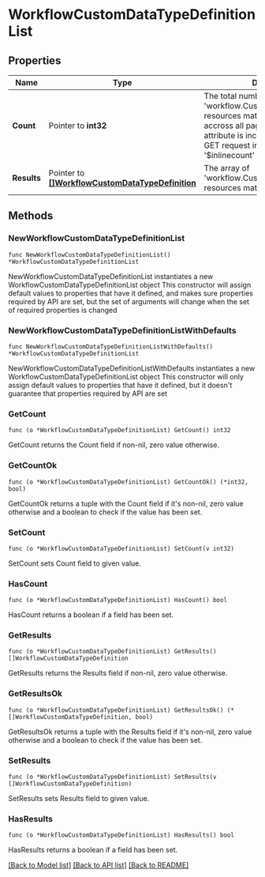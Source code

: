 # WorkflowCustomDataTypeDefinitionList

## Properties

Name | Type | Description | Notes
------------ | ------------- | ------------- | -------------
**Count** | Pointer to **int32** | The total number of &#39;workflow.CustomDataTypeDefinition&#39; resources matching the request, accross all pages. The &#39;Count&#39; attribute is included when the HTTP GET request includes the &#39;$inlinecount&#39; parameter. | [optional] 
**Results** | Pointer to [**[]WorkflowCustomDataTypeDefinition**](workflow.CustomDataTypeDefinition.md) | The array of &#39;workflow.CustomDataTypeDefinition&#39; resources matching the request. | [optional] 

## Methods

### NewWorkflowCustomDataTypeDefinitionList

`func NewWorkflowCustomDataTypeDefinitionList() *WorkflowCustomDataTypeDefinitionList`

NewWorkflowCustomDataTypeDefinitionList instantiates a new WorkflowCustomDataTypeDefinitionList object
This constructor will assign default values to properties that have it defined,
and makes sure properties required by API are set, but the set of arguments
will change when the set of required properties is changed

### NewWorkflowCustomDataTypeDefinitionListWithDefaults

`func NewWorkflowCustomDataTypeDefinitionListWithDefaults() *WorkflowCustomDataTypeDefinitionList`

NewWorkflowCustomDataTypeDefinitionListWithDefaults instantiates a new WorkflowCustomDataTypeDefinitionList object
This constructor will only assign default values to properties that have it defined,
but it doesn't guarantee that properties required by API are set

### GetCount

`func (o *WorkflowCustomDataTypeDefinitionList) GetCount() int32`

GetCount returns the Count field if non-nil, zero value otherwise.

### GetCountOk

`func (o *WorkflowCustomDataTypeDefinitionList) GetCountOk() (*int32, bool)`

GetCountOk returns a tuple with the Count field if it's non-nil, zero value otherwise
and a boolean to check if the value has been set.

### SetCount

`func (o *WorkflowCustomDataTypeDefinitionList) SetCount(v int32)`

SetCount sets Count field to given value.

### HasCount

`func (o *WorkflowCustomDataTypeDefinitionList) HasCount() bool`

HasCount returns a boolean if a field has been set.

### GetResults

`func (o *WorkflowCustomDataTypeDefinitionList) GetResults() []WorkflowCustomDataTypeDefinition`

GetResults returns the Results field if non-nil, zero value otherwise.

### GetResultsOk

`func (o *WorkflowCustomDataTypeDefinitionList) GetResultsOk() (*[]WorkflowCustomDataTypeDefinition, bool)`

GetResultsOk returns a tuple with the Results field if it's non-nil, zero value otherwise
and a boolean to check if the value has been set.

### SetResults

`func (o *WorkflowCustomDataTypeDefinitionList) SetResults(v []WorkflowCustomDataTypeDefinition)`

SetResults sets Results field to given value.

### HasResults

`func (o *WorkflowCustomDataTypeDefinitionList) HasResults() bool`

HasResults returns a boolean if a field has been set.


[[Back to Model list]](../README.md#documentation-for-models) [[Back to API list]](../README.md#documentation-for-api-endpoints) [[Back to README]](../README.md)


